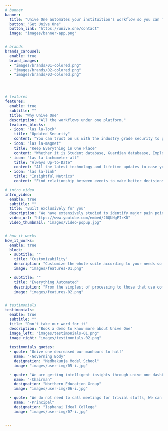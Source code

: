 ```yaml
---
# banner
banner:
  title: "Unive One automates your instituition's workflow so you can focus on the big picture"
  button: "Get Unive One"
  button_link: "https://unive.one/contact"
  image: "images/banner-app.png"


# brands
brands_carousel:
  enable: true
  brand_images:
  - "images/brands/01-colored.png"
  - "images/brands/02-colored.png"
  - "images/brands/03-colored.png"




# features
features:
  enable: true
  subtitle: ""
  title: "Why Unive One"
  description: "All the workflows under one platform."
  features_blocks:
  - icon: "las la-lock"
    title: "Updated Security"
    content: "You can trust on us with the industry grade security to protect your data."
  - icon: "las la-magnet"
    title: "Keep Everything in One Place"
    content: "Whether it is Student database, Guardian databaase, Employee database; Your data is always with you."
  - icon: "las la-tachometer-alt"
    title: "Always Up-to-Date"
    content: "All the latest technology and lifetime updates to ease your works."
  - icon: "las la-link"
    title: "Insightful Metrics"
    content: "Find relationship between events to make better decisions."

# intro_video
intro_video:   
  enable: true
  subtitle: ""
  title: "Built exclusively for you"
  description: "We have extensively studied to identify major pain points and time hogs in instituitions and addressed those pain points to increase system efficiency."
  video_url: "https://www.youtube.com/embed/20QUNgFIrK0"
  video_thumbnail: "images/video-popup.jpg"


# how_it_works
how_it_works:   
  enable: true
  block:
  - subtitle: ""
    title: "Customizability"
    description: "Customize the whole suite according to your needs so you feel at home."
    image: "images/features-01.png"

  - subtitle: ""
    title: "Everything Automated"
    description: "From the simplest of processing to those that use complex workflows, Unive can handle them all."
    image: "images/features-02.png"


# testimonials
testimonials:   
  enable: true
  subtitle: ""
  title: "Don't take our word for it"
  description: "Book a demo to know more about Unive One"
  image_left: "images/testimonials-01.png"
  image_right: "images/testimonials-02.png"
  
  testimonials_quotes:
  - quote: "Unive one decreased our manhours to half"
    name: "-Governing Body"
    designation: "Medhakunja Model School"
    image: "images/user-img/05-i.jpg"

  - quote: "We are getting intelligent insights through unive one dashboard to prioritize things"
    name: "-Chairman"
    designation: "Northern Education Group"
    image: "images/user-img/06-i.jpg"

  - quote: "We do not need to call meetings for trivial stuffs, We can get all the information right from the dashboard"
    name: "-Principal"
    designation: "Isphanai Ideal College"
    image: "images/user-img/07-i.jpg"


---
```

